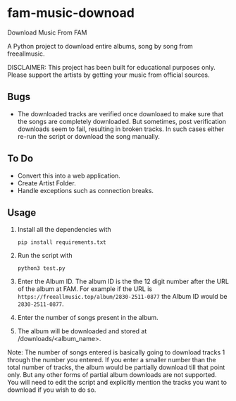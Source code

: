 # fam-music-downoad
Download Music From FAM

A Python project to download entire albums, song by song from freeallmusic.

DISCLAIMER: This project has been built for educational purposes only. Please support the artists by getting your music from official sources.

## Bugs
* The downloaded tracks are verified once downloaed to make sure that the songs are completely downloaded. But sometimes, post verification downloads seem to fail, resulting in broken tracks. In such cases either re-run the script or download the song manually.


## To Do 
* Convert this into a web application.
* Create Artist Folder.
* Handle exceptions such as connection breaks.



## Usage

1. Install all the dependencies with

    ``` pip install requirements.txt ```

2. Run the script with 

    ``` python3 test.py ```

3. Enter the Album ID. The album ID is the the 12 digit number after the URL of the album at FAM. For example if the URL is 
``` https://freeallmusic.top/album/2830-2511-0877 ```
the Album ID would be 
``` 2830-2511-0877 ```.


4. Enter the number of songs present in the album.

5. The album will be downloaded and stored at /downloads/<album_name>.

Note: The number of songs entered is basically going to download tracks 1 through the number you entered. If you enter a smaller number than the total number of tracks, the album would be partially download till that point only. But any other forms of partial album downloads are not supported. You will need to edit the script and explicitly mention the tracks you want to download if you wish to do so.
